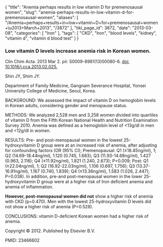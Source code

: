 {
    "title": "Anemia perhaps results in low vitamin D for premenosausal women",
    "slug": "anemia-perhaps-results-in-low-vitamin-d-for-premenosausal-women",
    "aliases": [
        "/Anemia+perhaps+results+in+low+vitamin+D+for+premenosausal+women+\u2013+March+2013",
        "/3872"
    ],
    "tiki_page_id": 3872,
    "date": "2013-03-08",
    "categories": [
        "Iron"
    ],
    "tags": [
        "CKD",
        "Iron",
        "blood levels",
        "kidney",
        "vitamin d",
        "vitamin d blood test"
    ]
}


### Low vitamin D levels increase anemia risk in Korean women.

Clin Chim Acta. 2013 Mar 2. pii: S0009-8981(13)00080-6. [doi: 10.1016/j.cca.2013.02.025.](https://doi.org/10.1016/j.cca.2013.02.025.) 

Shin JY, Shim JY.

Department of Family Medicine, Gangnam Severance Hospital, Yonsei University College of Medicine, Seoul, Korea.

BACKGROUND: We assessed the impact of vitamin D on hemoglobin levels in Korean adults, considering gender and menopause status.

METHODS: We analyzed 2,528 men and 3,258 women divided into quartiles of vitamin D from the Fifth Korean National Health and Nutrition Examination Survey 2010. Anemia was defined as a hemoglobin level of <13g/dl in men and <12g/dl in women.

RESULTS: Pre- and post-menopausal women in the lowest 25-hydroxyvitamin D group were at an increased risk of anemia, after adjusting for confounding factors (OR (95% CI); Premenopausal: Q1 (≥18.45ng/ml), 1; Q2 (14.69-18.44ng/ml), 1.120 (0.745, 1.683); Q3 (11.93-14.68ng/ml), 1.427 (0.963, 2.116); Q4 (≤11.92ng/ml), 1.821 (1.240, 2.673); P=0.009; Post: Q1 (≥22.04ng/ml), 1; Q2 (16.92-22.03ng/ml), 1.106 (0.697, 1.756); Q3 (13.37-16.91ng/ml), 1.167 (0.740, 1.839); Q4 (≤13.36ng/ml), 1.583 (1.026, 2.447); P=0.038). In addition, pre-and post-menopausal women in the lower 25-hydroxyvitamin D group were at a higher risk of Iron deficient anemia and anemia of inflammation. 

 **However, post-menopausal women did not**  show a higher risk of anemia with CKD (p=0.470). Men with the lowest 25-hydroxyvitamin D levels did not show a higher risk of anemia (P=0.528).

CONCLUSIONS: vitamin D-deficient Korean women had a higher risk of anemia.

Copyright © 2012. Published by Elsevier B.V.

PMID:     23466602